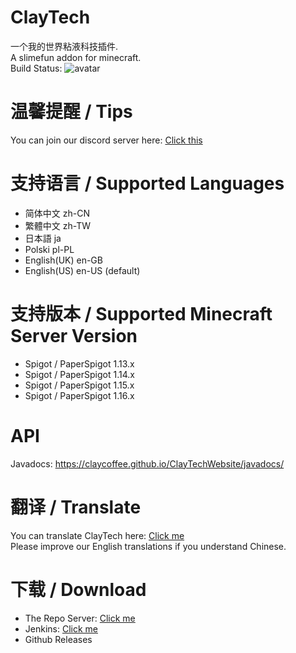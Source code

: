 # ClayTech
一个我的世界粘液科技插件.  
A slimefun addon for minecraft.   
Build Status: ![avatar](https://thebusybiscuit.github.io/builds/ClayCoffee/ClayTech/master/badge.svg)

# 温馨提醒 / Tips
You can join our discord server here: [Click this](https://discord.gg/sbNKCCs)

# 支持语言 / Supported Languages
* 简体中文 zh-CN
* 繁體中文 zh-TW
* 日本語 ja
* Polski pl-PL
* English(UK) en-GB
* English(US) en-US (default)

# 支持版本 / Supported Minecraft Server Version
* Spigot / PaperSpigot 1.13.x
* Spigot / PaperSpigot 1.14.x
* Spigot / PaperSpigot 1.15.x
* Spigot / PaperSpigot 1.16.x

# API
Javadocs: https://claycoffee.github.io/ClayTechWebsite/javadocs/

# 翻译 / Translate
You can translate ClayTech here: [Click me](https://gitlocalize.com/repo/4241)  
Please improve our English translations if you understand Chinese.

# 下载 / Download
* The Repo Server: [Click me](https://thebusybiscuit.github.io/builds/ClayCoffee/ClayTech/)  
* Jenkins: [Click me](http://build.claycoffee.cn:8688/job/ClayTech/) 
* Github Releases

